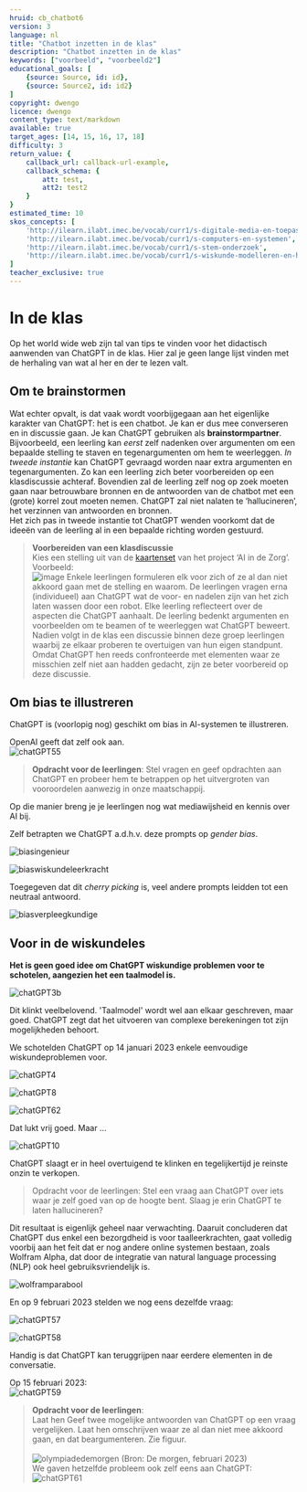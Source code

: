 ```yaml
---
hruid: cb_chatbot6
version: 3
language: nl
title: "Chatbot inzetten in de klas"
description: "Chatbot inzetten in de klas"
keywords: ["voorbeeld", "voorbeeld2"]
educational_goals: [
    {source: Source, id: id}, 
    {source: Source2, id: id2}
]
copyright: dwengo
licence: dwengo
content_type: text/markdown
available: true
target_ages: [14, 15, 16, 17, 18]
difficulty: 3
return_value: {
    callback_url: callback-url-example,
    callback_schema: {
        att: test,
        att2: test2
    }
}
estimated_time: 10
skos_concepts: [
    'http://ilearn.ilabt.imec.be/vocab/curr1/s-digitale-media-en-toepassingen', 
    'http://ilearn.ilabt.imec.be/vocab/curr1/s-computers-en-systemen', 
    'http://ilearn.ilabt.imec.be/vocab/curr1/s-stem-onderzoek', 
    'http://ilearn.ilabt.imec.be/vocab/curr1/s-wiskunde-modelleren-en-heuristiek'
]
teacher_exclusive: true
---
```


# In de klas

Op het world wide web zijn tal van tips te vinden voor het didactisch aanwenden van ChatGPT in de klas. Hier zal je geen lange lijst vinden met de herhaling van wat al her en der  te lezen valt.

## Om te brainstormen
Wat echter opvalt, is dat vaak wordt voorbijgegaan aan het eigenlijke karakter van ChatGPT: het is een chatbot. Je kan er dus mee converseren en in discussie gaan. Je kan ChatGPT gebruiken als **brainstormpartner**. Bijvoorbeeld, een leerling kan *eerst* zelf nadenken over argumenten om een bepaalde stelling te staven en tegenargumenten om hem te weerleggen. *In tweede instantie* kan ChatGPT gevraagd worden naar extra argumenten en tegenargumenten. Zo kan een leerling zich beter voorbereiden op een klasdiscussie achteraf. Bovendien zal de leerling zelf nog op zoek moeten gaan naar betrouwbare bronnen en de antwoorden van de chatbot met een (grote) korrel zout moeten nemen. ChatGPT zal niet nalaten te ‘hallucineren’, het verzinnen van antwoorden en bronnen.       
Het zich pas in tweede instantie tot ChatGPT wenden voorkomt dat de ideeën van de leerling al in een bepaalde richting worden gestuurd.

> **Voorbereiden van een klasdiscussie**<br>
> Kies een stelling uit van de [kaartenset](https://dwengo.org/assets/files/care/Kaartset_AIIndeZorg_AIOpSchool_Dwengo.pdf) van het project ‘AI in de Zorg’. <br>
> Voorbeeld:<br>
![image](https://user-images.githubusercontent.com/48352335/218336427-bc8cfc21-bb17-4da7-9816-116f70d0a507.png)
> Enkele leerlingen formuleren elk voor zich of ze al dan niet akkoord gaan met de stelling en waarom. De leerlingen vragen erna (individueel) aan ChatGPT wat de voor- en nadelen zijn van het zich laten wassen door een robot. Elke leerling reflecteert over de aspecten die ChatGPT aanhaalt. De leerling bedenkt argumenten en voorbeelden om te beamen of te weerleggen wat ChatGPT beweert. Nadien volgt in de klas een discussie binnen deze groep leerlingen waarbij ze elkaar proberen te overtuigen van hun eigen standpunt. Omdat ChatGPT hen reeds confronteerde met elementen waar ze misschien zelf niet aan hadden gedacht, zijn ze beter voorbereid op deze discussie.  

## Om bias te illustreren
ChatGPT is (voorlopig nog) geschikt om bias in AI-systemen te illustreren.  

OpenAI geeft dat zelf ook aan.<br>
![chatGPT55](https://user-images.githubusercontent.com/48352335/219005103-09e6a3ec-53a8-4fe8-bb97-9ee80e474461.png)

> **Opdracht voor de leerlingen**: Stel vragen en geef opdrachten aan ChatGPT en probeer hem te betrappen op het uitvergroten van vooroordelen aanwezig in onze maatschappij. 

Op die manier breng je je leerlingen nog wat mediawijsheid en kennis over AI bij. 

Zelf betrapten we ChatGPT a.d.h.v. deze prompts op *gender bias*. 

![biasingenieur](https://user-images.githubusercontent.com/48352335/219005225-79d07e30-3542-4837-89a4-8fa19774cf23.png)

![biaswiskundeleerkracht](https://user-images.githubusercontent.com/48352335/219005375-3449a07f-666b-4cd8-99a1-e05879791cfa.png)

Toegegeven dat dit *cherry picking* is, veel andere prompts leidden tot een neutraal antwoord.

![biasverpleegkundige](https://user-images.githubusercontent.com/48352335/219005530-5d95c4af-0107-476b-9704-a9673d7749c6.png)

## Voor in de wiskundeles

**Het is geen goed idee om ChatGPT wiskundige problemen voor te schotelen, aangezien het een taalmodel is.**

![chatGPT3b](https://user-images.githubusercontent.com/48352335/219005727-49c083e7-d9d4-4e70-88d8-f9116903fb82.png)

Dit klinkt veelbelovend. 'Taalmodel' wordt wel aan elkaar geschreven, maar goed. ChatGPT zegt  dat het uitvoeren van complexe berekeningen tot zijn mogelijkheden behoort.

We schotelden ChatGPT op 14 januari 2023 enkele eenvoudige wiskundeproblemen voor.

![chatGPT4](https://user-images.githubusercontent.com/48352335/219006272-e7133530-dada-41fc-bdc3-56d11edf657c.png)

![chatGPT8](https://user-images.githubusercontent.com/48352335/219006462-f785ffde-3a8d-43ad-9d62-b2820759f564.png)

![chatGPT62](https://user-images.githubusercontent.com/48352335/221859167-ac4dfd6b-18d9-4b46-8959-0d08e5c7b5b7.png)

Dat lukt vrij goed. Maar …

![chatGPT10](https://user-images.githubusercontent.com/48352335/219007403-91ded600-e047-47ac-a67e-1f4789711e64.png)

ChatGPT slaagt er in heel overtuigend te klinken en tegelijkertijd je reinste onzin te verkopen.

> Opdracht voor de leerlingen: Stel een vraag aan ChatGPT over iets waar je zelf goed van op de hoogte bent. Slaag je erin ChatGPT te laten hallucineren?

Dit resultaat is eigenlijk geheel naar verwachting. Daaruit concluderen dat ChatGPT dus enkel een bezorgdheid is voor taalleerkrachten, gaat volledig voorbij aan het feit dat er nog andere online systemen bestaan, zoals Wolfram Alpha, dat door de integratie van natural language processing (NLP) ook heel gebruiksvriendelijk is. 

![wolframparabool](https://user-images.githubusercontent.com/48352335/219007607-b1fae969-6397-4809-aaa7-062da8257b3b.png)

En op 9 februari 2023 stelden we nog eens dezelfde vraag:

![chatGPT57](https://user-images.githubusercontent.com/48352335/219008152-c699566e-267c-4400-96c9-1f8bc8bc3b34.png)

![chatGPT58](https://user-images.githubusercontent.com/48352335/219008277-9d2b013c-cbc1-471c-8442-1d0151b68556.png)

Handig is dat ChatGPT kan teruggrijpen naar eerdere elementen in de conversatie.

Op 15 februari 2023:<br>
![chatGPT59](https://user-images.githubusercontent.com/48352335/219008359-9e83a2cc-00a4-48ca-ae35-1bd9eb4b57b3.png)

> **Opdracht voor de leerlingen**:<br>
> Laat hen Geef twee mogelijke antwoorden van ChatGPT op een vraag vergelijken. Laat hen omschrijven waar ze al dan niet mee akkoord gaan, en dat beargumenteren. Zie figuur.<br><br>
>  ![olympiadedemorgen](https://user-images.githubusercontent.com/48352335/219009371-3ba22ee8-0758-438c-a226-bc31fcb4e594.jpg)  (Bron: De morgen, februari 2023)<br>
>  We gaven hetzelfde probleem ook zelf eens aan ChatGPT:
>  ![chatGPT61](https://user-images.githubusercontent.com/48352335/219009417-82648574-ad36-4b85-ba2d-58aef62e7066.png)
